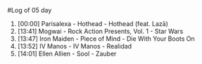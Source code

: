 #Log of 05 day

1. [00:00] Parisalexa - Hothead - Hothead (feat. Lazā)
1. [13:41] Mogwai - Rock Action Presents, Vol. 1 - Star Wars
1. [13:47] Iron Maiden - Piece of Mind - Die With Your Boots On
1. [13:52] IV Manos - IV Manos - Realidad
1. [14:01] Ellen Allien - Sool - Zauber
